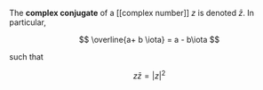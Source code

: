 The **complex conjugate** of a [[complex number]] $z$ is denoted $\bar{z}$. In particular,

$$
\overline{a+ b \iota} = a - b\iota
$$


such that

$$
z\bar{z}=|z|^2
$$